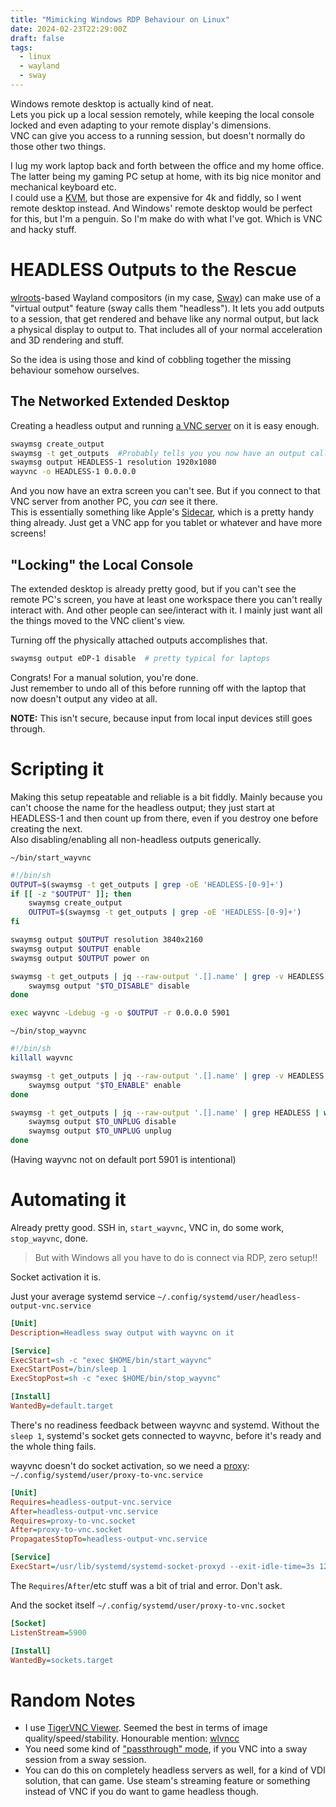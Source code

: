 ```yaml
---
title: "Mimicking Windows RDP Behaviour on Linux"
date: 2024-02-23T22:29:00Z
draft: false
tags:
  - linux
  - wayland
  - sway
---
```


Windows remote desktop is actually kind of neat.  
Lets you pick up a local session remotely, while keeping the local console locked and even adapting to your remote display's dimensions.  
VNC can give you access to a running session, but doesn't normally do those other two things.  

I lug my work laptop back and forth between the office and my home office. The latter being my gaming PC setup at home, with its big nice monitor and mechanical keyboard etc.  
I could use a [KVM](https://en.wikipedia.org/wiki/KVM_switch), but those are expensive for 4k and fiddly, so I went remote desktop instead. 
And Windows' remote desktop would be perfect for this, but I'm a penguin. So I'm make do with what I've got. Which is VNC and hacky stuff. 

# HEADLESS Outputs to the Rescue
[wlroots](https://gitlab.freedesktop.org/wlroots/wlroots)-based Wayland compositors (in my case, [Sway](https://swaywm.org/)) can make use of 
a "virtual output" feature (sway calls them "headless"). 
It lets you add outputs to a session, that get rendered and behave like any normal output, but lack a physical display to output to. 
That includes all of your normal acceleration and 3D rendering and stuff. 

So the idea is using those and kind of cobbling together the missing behaviour somehow ourselves. 

## The Networked Extended Desktop
Creating a headless output and running [a VNC server](https://github.com/any1/wayvnc) on it is easy enough. 
```bash
swaymsg create_output
swaymsg -t get_outputs  #Probably tells you you now have an output called HEADLESS-1
swaymsg output HEADLESS-1 resolution 1920x1080
wayvnc -o HEADLESS-1 0.0.0.0
```
And you now have an extra screen you can't see. But if you connect to that VNC server from another PC, you *can* see it there.  
This is essentially something like Apple's [Sidecar](https://support.apple.com/en-us/102597), which is a pretty handy thing already. 
Just get a VNC app for you tablet or whatever and have more screens!

## "Locking" the Local Console
The extended desktop is already pretty good, but if you can't see the remote PC's screen, you have at least one workspace there you can't really interact with. 
And other people can see/interact with it. 
I mainly just want all the things moved to the VNC client's view. 

Turning off the physically attached outputs accomplishes that. 
```bash
swaymsg output eDP-1 disable  # pretty typical for laptops
```
Congrats! For a manual solution, you're done.  
Just remember to undo all of this before running off with the laptop that now doesn't output any video at all. 

**NOTE:** This isn't secure, because input from local input devices still goes through. 

# Scripting it
Making this setup repeatable and reliable is a bit fiddly. Mainly because you can't choose the name for the headless output; 
they just start at HEADLESS-1 and then count up from there, even if you destroy one before creating the next.  
Also disabling/enabling all non-headless outputs generically. 

`~/bin/start_wayvnc`
```bash
#!/bin/sh
OUTPUT=$(swaymsg -t get_outputs | grep -oE 'HEADLESS-[0-9]+')
if [[ -z "$OUTPUT" ]]; then
    swaymsg create_output
    OUTPUT=$(swaymsg -t get_outputs | grep -oE 'HEADLESS-[0-9]+')
fi

swaymsg output $OUTPUT resolution 3840x2160
swaymsg output $OUTPUT enable
swaymsg output $OUTPUT power on

swaymsg -t get_outputs | jq --raw-output '.[].name' | grep -v HEADLESS | while read TO_DISABLE; do
    swaymsg output "$TO_DISABLE" disable
done

exec wayvnc -Ldebug -g -o $OUTPUT -r 0.0.0.0 5901
```

`~/bin/stop_wayvnc`
```bash
#!/bin/sh
killall wayvnc

swaymsg -t get_outputs | jq --raw-output '.[].name' | grep -v HEADLESS | while read TO_ENABLE; do
    swaymsg output "$TO_ENABLE" enable
done

swaymsg -t get_outputs | jq --raw-output '.[].name' | grep HEADLESS | while read TO_UNPLUG; do
    swaymsg output $TO_UNPLUG disable
    swaymsg output $TO_UNPLUG unplug
done
```
(Having wayvnc not on default port 5901 is intentional)

# Automating it
Already pretty good. SSH in, `start_wayvnc`, VNC in, do some work, `stop_wayvnc`, done.  
>But with Windows all you have to do is connect via RDP, zero setup!!

Socket activation it is.

Just your average systemd service `~/.config/systemd/user/headless-output-vnc.service`
```ini
[Unit]
Description=Headless sway output with wayvnc on it

[Service]
ExecStart=sh -c "exec $HOME/bin/start_wayvnc"
ExecStartPost=/bin/sleep 1
ExecStopPost=sh -c "exec $HOME/bin/stop_wayvnc"

[Install]
WantedBy=default.target
```
There's no readiness feedback between wayvnc and systemd. Without the `sleep 1`, systemd's socket gets connected to wayvnc, before it's ready and the whole thing fails.  

wayvnc doesn't do socket activation, so we need a [proxy](https://www.man7.org/linux/man-pages/man8/systemd-socket-proxyd.8.html): `~/.config/systemd/user/proxy-to-vnc.service`
```ini
[Unit]
Requires=headless-output-vnc.service
After=headless-output-vnc.service
Requires=proxy-to-vnc.socket
After=proxy-to-vnc.socket
PropagatesStopTo=headless-output-vnc.service

[Service]
ExecStart=/usr/lib/systemd/systemd-socket-proxyd --exit-idle-time=3s 127.0.0.1:5901
```
The `Requires`/`After`/etc stuff was a bit of trial and error. Don't ask.


And the socket itself `~/.config/systemd/user/proxy-to-vnc.socket`
```ini
[Socket]
ListenStream=5900

[Install]
WantedBy=sockets.target
```

# Random Notes
- I use [TigerVNC Viewer](https://github.com/TigerVNC/tigervnc). Seemed the best in terms of image quality/speed/stability. Honourable mention: [wlvncc](https://github.com/any1/wlvncc)
- You need some kind of ["passthrough" mode](https://github.com/any1/wayvnc/blob/5d55944dab7c395658f40fc4217146852447d513/wayvnc.scd?plain=1#L414), if you VNC into a sway session from a sway session.
- You can do this on completely headless servers as well, for a kind of VDI solution, that can game. Use steam's streaming feature or something instead of VNC if you do want to game headless though. 


